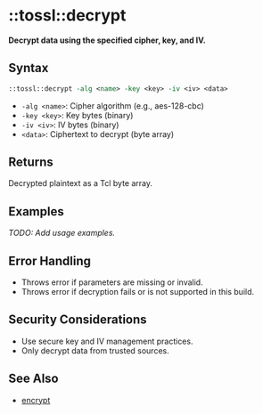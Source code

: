 # ::tossl::decrypt

**Decrypt data using the specified cipher, key, and IV.**

## Syntax

```tcl
::tossl::decrypt -alg <name> -key <key> -iv <iv> <data>
```

- `-alg <name>`: Cipher algorithm (e.g., aes-128-cbc)
- `-key <key>`: Key bytes (binary)
- `-iv <iv>`: IV bytes (binary)
- `<data>`: Ciphertext to decrypt (byte array)

## Returns
Decrypted plaintext as a Tcl byte array.

## Examples

_TODO: Add usage examples._

## Error Handling

- Throws error if parameters are missing or invalid.
- Throws error if decryption fails or is not supported in this build.

## Security Considerations

- Use secure key and IV management practices.
- Only decrypt data from trusted sources.

## See Also
- [encrypt](encrypt.md) 